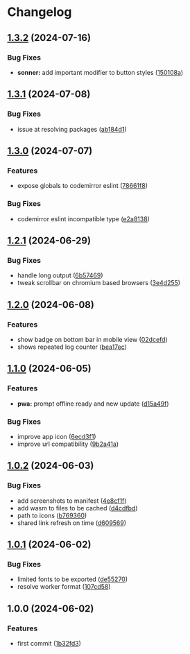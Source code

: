 # Changelog

## [1.3.2](https://github.com/Pkcarreno/jsod/compare/v1.3.1...v1.3.2) (2024-07-16)


### Bug Fixes

* **sonner:** add important modifier to button styles ([150108a](https://github.com/Pkcarreno/jsod/commit/150108ab7331049a9bd1640d7004ec9050f2ce3b))

## [1.3.1](https://github.com/Pkcarreno/jsod/compare/v1.3.0...v1.3.1) (2024-07-08)


### Bug Fixes

* issue at resolving packages ([ab184d1](https://github.com/Pkcarreno/jsod/commit/ab184d1322cac3c41c5f2be5b7d481e8f9e7c953))

## [1.3.0](https://github.com/Pkcarreno/jsod/compare/v1.2.1...v1.3.0) (2024-07-07)


### Features

* expose globals to codemirror eslint ([78661f8](https://github.com/Pkcarreno/jsod/commit/78661f8badf01e401bb4e61aa230ab0c4e3b2e47))


### Bug Fixes

* codemirror eslint incompatible type ([e2a8138](https://github.com/Pkcarreno/jsod/commit/e2a8138d031cec0948d620925459465d283618ad))

## [1.2.1](https://github.com/Pkcarreno/jsod/compare/v1.2.0...v1.2.1) (2024-06-29)


### Bug Fixes

* handle long output ([6b57469](https://github.com/Pkcarreno/jsod/commit/6b57469d5cdfd3134298b4ad14c2b336a595d7d4))
* tweak scrollbar on chromium based browsers ([3e4d255](https://github.com/Pkcarreno/jsod/commit/3e4d255675b196742698ed42678bc51e9b15915a))

## [1.2.0](https://github.com/Pkcarreno/jsod/compare/v1.1.0...v1.2.0) (2024-06-08)


### Features

* show badge on bottom bar in mobile view ([02dcefd](https://github.com/Pkcarreno/jsod/commit/02dcefdf5c84614bd1585b80223b02a108840cf5))
* shows repeated log counter ([bea17ec](https://github.com/Pkcarreno/jsod/commit/bea17ec675181aab5480b13a29ac526618359331))

## [1.1.0](https://github.com/Pkcarreno/jsod/compare/v1.0.2...v1.1.0) (2024-06-05)


### Features

* **pwa:** prompt offline ready and new update ([d15a49f](https://github.com/Pkcarreno/jsod/commit/d15a49f6380b3a4226c725c28f56dfc8c43e90e5))


### Bug Fixes

* improve app icon ([6ecd3f1](https://github.com/Pkcarreno/jsod/commit/6ecd3f13723ce6adbe92a327b8a2766759ba8d1a))
* improve url compatibility ([9b2a41a](https://github.com/Pkcarreno/jsod/commit/9b2a41ad6818c9ba9c460385bed7703b277d7bb0))

## [1.0.2](https://github.com/Pkcarreno/jsod/compare/v1.0.1...v1.0.2) (2024-06-03)


### Bug Fixes

* add screenshots to manifest ([4e8cf1f](https://github.com/Pkcarreno/jsod/commit/4e8cf1f01bd877a7c7d98304c5e1c992a728c4d2))
* add wasm to files to be cached ([d4cdfbd](https://github.com/Pkcarreno/jsod/commit/d4cdfbdb1af4ce3f77e29749c6c7022086eb2a76))
* path to icons ([b769360](https://github.com/Pkcarreno/jsod/commit/b769360aa96a2704f28bff0899c2d39d82738df3))
* shared link refresh on time ([d609569](https://github.com/Pkcarreno/jsod/commit/d609569a8216c60108a2d286b9f0bccb458fcce2))

## [1.0.1](https://github.com/Pkcarreno/jsod/compare/v1.0.0...v1.0.1) (2024-06-02)


### Bug Fixes

* limited fonts to be exported ([de55270](https://github.com/Pkcarreno/jsod/commit/de55270c508a7f94251f86b7425bfdcd73fd13eb))
* resolve worker format ([107cd58](https://github.com/Pkcarreno/jsod/commit/107cd586e5853844a973ff8b9e0ccbcdb319d8ca))

## 1.0.0 (2024-06-02)


### Features

* first commit ([1b32fd3](https://github.com/Pkcarreno/jsod/commit/1b32fd32fa605e9d5b342e40d07083a591952350))
